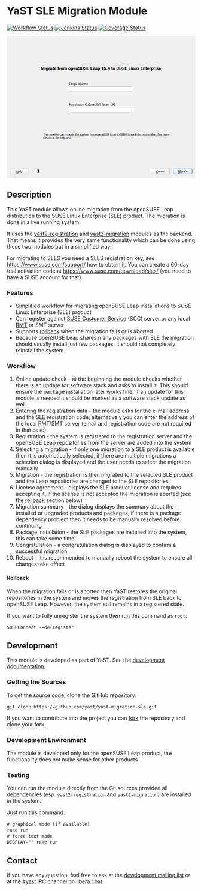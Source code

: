 # YaST SLE Migration Module

[![Workflow Status](https://github.com/yast/yast-migration-sle/workflows/CI/badge.svg?branch=master)](
https://github.com/yast/yast-migration-sle/actions?query=branch%3Amaster)
[![Jenkins Status](https://ci.opensuse.org/buildStatus/icon?job=yast-yast-migration-sle-master)](
https://ci.opensuse.org/view/Yast/job/yast-yast-migration-sle-master/)
[![Coverage Status](https://img.shields.io/coveralls/yast/yast-migration-sle.svg)](https://coveralls.io/r/yast/yast-migration-sle?branch=master)

![registration dialog](doc/registration_dialog.png)

## Description

This YaST module allows online migration from the openSUSE Leap distribution to
the SUSE Linux Enterprise (SLE) product. The migration is done in a live
running system.

It uses the [yast2-registration](https://github.com/yast/yast-registration) and
[yast2-migration](https://github.com/yast/yast-migration) modules as the backend.
That means it provides the very same functionality which can be done using these
two modules but in a simplified way.

For migrating to SLES you need a SLES registration key, see https://www.suse.com/support/
how to obtain it. You can create a 60-day trial activation code at
https://www.suse.com/download/sles/ (you need to have a SUSE account for that).

### Features

- Simplified workflow for migrating openSUSE Leap installations
  to SUSE Linux Enterprise (SLE) product
- Can register against [SUSE Customer Service](https://scc.suse.com/) (SCC)
  server or any local [RMT](https://github.com/SUSE/rmt) or SMT server
- Supports [rollback](#rollback) when the migration fails or is aborted
- Because openSUSE Leap shares many packages with SLE the migration should
  usually install just few packages, it should not completely reinstall the system

### Workflow

1. Online update check - at the beginning the module checks whether there is
   an update for software stack and asks to install it. This should ensure the
   package installation later works fine. If an update for this module is needed
   it should be marked as a software stack update as well.
2. Entering the registration data - the module asks for the e-mail address and
   the SLE registration code, alternatively you can enter the address of the local
   RMT/SMT server (email and registration code are not required in that case)
3. Registration - the system is registered to the registration server and
   the openSUSE Leap repositories from the server are added into the system
4. Selecting a migration - if only one migration to a SLE product is available
   then it is automatically selected, if there are multiple migrations a selection
   dialog is displayed and the user needs to select the migration manually
5. Migration - the registration is then migrated to the selected SLE product and the
   Leap repositories are changed to the SLE repositories
6. License agreement - displays the SLE product license and requires accepting it,
   if the license is not accepted the migration is aborted (see the [rollback](
   #rollback) section below)
7. Migration summary - the dialog displays the summary about the installed or
   upgraded products and packages, if there is a package dependency problem
   then it needs to be manually resolved before continuing
8. Package installation - the SLE packages are installed into the system, this can
   take some time
9. Congratulation - a congratulation dialog is displayed to confirm a successful
   migration
10. Reboot - it is recommended to manually reboot the system to ensure all changes
   take effect

#### Rollback

When the migration fails or is aborted then YaST restores the original
repositories in the system and moves the registration from SLE back to openSUSE
Leap. However, the system still remains in a registered state.

If you want to fully unregister the system then run this command as `root`:

```shell
SUSEConnect --de-register
```

## Development

This module is developed as part of YaST. See the
[development documentation](http://yastgithubio.readthedocs.org/en/latest/development/).

### Getting the Sources

To get the source code, clone the GitHub repository:

```shell
git clone https://github.com/yast/yast-migration-sle.git
```

If you want to contribute into the project you can
[fork](https://help.github.com/articles/fork-a-repo/) the repository and clone your fork.


### Development Environment

The module is developed only for the openSUSE Leap product, the functionality
does not make sense for other products.

### Testing

You can run the module directly from the Git sources provided all dependencies
(esp. `yast2-registration` and `yast2-migration`) are installed in the system.

Just run this command:

```shell
# graphical mode (if available)
rake run
# force text mode
DISPLAY="" rake run
```

## Contact

If you have any question, feel free to ask at the [development mailing
list](http://lists.opensuse.org/yast-devel/) or at the
[#yast](https://web.libera.chat/#yast) IRC channel on libera.chat.
